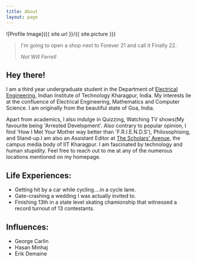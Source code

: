 ```yaml
---
title: About
layout: page
---
```

![Profile Image]({{ site.url }}/{{ site.picture }})


<blockquote>
  <p>
    I'm going to open a shop next to Forever 21 and call it Finally 22.
  </p>
  <footer><cite title="Not Will Ferrell">Not Will Ferrell</cite></footer>
</blockquote>

<h2>Hey there!</h2>
<p>I am a third year undergraduate student in the Department of <a href="http://ee.iitkgp.ac.in">Electrical Engineering</a>, Indian Institute of Technology Kharagpur, India. My interests lie at the confluence of Electrical Engineering, Mathematics and Computer Science. I am originally from the beautiful state of Goa, India.</p>

<p>Apart from academics, I also indulge in Quizzing, Watching TV shows(My favourite being 'Arrested Development'. Also contrary to popular opinion, I find 'How I Met Your Mother way better than 'F.R.I.E.N.D.S'), Philosophising, and Stand-up.I am also an Assistant Editor at <a href="http://scholarsavenue.org">The Scholars' Avenue</a>, the campus media body of IIT Kharagpur. I am fascinated by technology and human stupidity. Feel free to reach out to me at any of the numerous locations mentioned on my homepage.   </p>

<h2>Life Experiences:</h2>

<ul class="skill-list">
	<li>Getting hit by a car while cycling....in a cycle lane.</li>
	<li>Gate-crashing a wedding I was actually invited to.</li>
	<li>Finishing 13th in a state level skating chamionship that witnessed a record turnout of 13 contestants.</li>
	
</ul>

<h2>Influences:</h2>

<ul>
	<li>George Carlin</li>
	<li>Hasan Minhaj</li>
	<li>Erik Demaine</li>
</ul>

